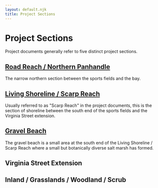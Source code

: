 ```yaml
---
layout: default.njk
title: Project Sections
---
```


# Project Sections

Project documents generally refer to five distinct project sections.

## [Road Reach / Northern Panhandle](./north_panhandle)

The narrow northern section between the sports fields and the bay.

## [Living Shoreline / Scarp Reach](./living_shoreline)

Usually referred to as "Scarp Reach" in the project documents, this is the section of shoreline between the south end of the sports fields and the Virginia Street extension.

## [Gravel Beach](./gravel_beach)

The gravel beach is a small area at the south end of the Living Shoreline / Scarp Reach where a small but botanically diverse salt marsh has formed.

## Virginia Street Extension

## Inland / Grasslands / Woodland / Scrub
